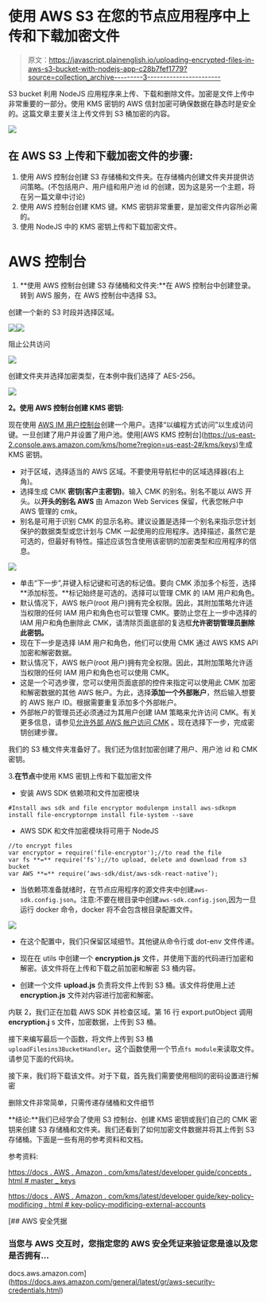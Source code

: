 # 使用 AWS S3 在您的节点应用程序中上传和下载加密文件

> 原文：<https://javascript.plainenglish.io/uploading-encrypted-files-in-aws-s3-bucket-with-nodejs-app-c28b7fef1779?source=collection_archive---------3----------------------->

S3 bucket 利用 NodeJS 应用程序来上传、下载和删除文件。加密是文件上传中非常重要的一部分。使用 KMS 密钥的 AWS 信封加密可确保数据在静态时是安全的。这篇文章主要关注上传文件到 S3 桶加密的内容。

![](img/4a8d25cd47fc846ac08b48c9c4b20ce2.png)

## 在 AWS S3 上传和下载加密文件的步骤:

1.  使用 AWS 控制台创建 S3 存储桶和文件夹。在存储桶内创建文件夹并提供访问策略。(不包括用户、用户组和用户池 id 的创建，因为这是另一个主题，将在另一篇文章中讨论)
2.  使用 AWS 控制台创建 KMS 键。KMS 密钥非常重要，是加密文件内容所必需的。
3.  使用 NodeJS 中的 KMS 密钥上传和下载加密文件。

# AWS 控制台

1.  **使用 AWS 控制台创建 S3 存储桶和文件夹:**在 AWS 控制台中创建登录。转到 AWS 服务，在 AWS 控制台中选择 S3。

创建一个新的 S3 时段并选择区域。

![](img/3c72d5b8d2f75daa4b32940d1354c4e0.png)![](img/46e82710c3eb3e5af04a674b7d1f0c4e.png)

阻止公共访问

![](img/f08758d6f48eed9757eec19b4ea210bf.png)

创建文件夹并选择加密类型，在本例中我们选择了 AES-256。

![](img/0ca36b6fe7ed551a9380eef654f3946e.png)

**2。使用 AWS 控制台创建 KMS 密钥:**

现在使用 [AWS IM 用户控制台](https://console.aws.amazon.com/iam/.)创建一个用户。选择“以编程方式访问”以生成访问键。一旦创建了用户并设置了用户池。使用[AWS KMS 控制台](https://us-east-2.console.aws.amazon.com/kms/home?region=us-east-2#/kms/keys)生成 KMS 密钥。

*   对于区域，选择适当的 AWS 区域。不要使用导航栏中的区域选择器(右上角)。
*   选择生成 CMK **密钥(客户主密钥)**。输入 CMK 的别名。别名不能以 AWS 开头。以**开头的别名 AWS** 由 Amazon Web Services 保留，代表您帐户中 AWS 管理的 cmk。
*   别名是可用于识别 CMK 的显示名称。建议设置是选择一个别名来指示您计划保护的数据类型或您计划与 CMK 一起使用的应用程序。选择描述，虽然它是可选的，但最好有特性。描述应该包含使用该密钥的加密类型和应用程序的信息。

![](img/79dad2e4b8eff72222804b6d72e0f86c.png)

*   单击“下一步”,并键入标记键和可选的标记值。要向 CMK 添加多个标签，选择**添加标签。**标记始终是可选的。选择可以管理 CMK 的 IAM 用户和角色。
*   默认情况下，AWS 帐户(root 用户)拥有完全权限。因此，其附加策略允许适当权限的任何 IAM 用户和角色也可以管理 CMK。要防止您在上一步中选择的 IAM 用户和角色删除此 CMK，请清除页面底部的复选框**允许密钥管理员删除此密钥。**
*   现在下一步是选择 IAM 用户和角色，他们可以使用 CMK 通过 AWS KMS API 加密和解密数据。
*   默认情况下，AWS 帐户(root 用户)拥有完全权限。因此，其附加策略允许适当权限的任何 IAM 用户和角色也可以使用 CMK。
*   这是一个可选步骤，您可以使用页面底部的控件来指定可以使用此 CMK 加密和解密数据的其他 AWS 帐户。为此，选择**添加一个外部账户**，然后输入想要的 AWS 账户 ID。根据需要重复添加多个外部帐户。
*   外部帐户的管理员还必须通过为其用户创建 IAM 策略来允许访问 CMK。有关更多信息，请参见[允许外部 AWS 帐户访问 CMK](https://docs.aws.amazon.com/kms/latest/developerguide/key-policy-modifying.html#key-policy-modifying-external-accounts) 。现在选择下一步，完成密钥创建步骤。

我们的 S3 桶文件夹准备好了。我们还为信封加密创建了用户、用户池 id 和 CMK 密钥。

3.**在节点**中使用 KMS 密钥上传和下载加密文件

*   安装 AWS SDK 依赖项和文件加密模块

```
#Install aws sdk and file encryptor modulenpm install aws-sdknpm install file-encryptornpm install file-system --save
```

*   AWS SDK 和文件加密模块将可用于 NodeJS

```
//to encrypt files
var encryptor = require('file-encryptor');//to read the file
var fs **=** require('fs');//to upload, delete and download from s3 bucket
var AWS **=** require(‘aws-sdk/dist/aws-sdk-react-native’);
```

*   当依赖项准备就绪时，在节点应用程序的源文件夹中创建`aws-sdk.config.json`。注意:不要在根目录中创建`aws-sdk.config.json`,因为一旦运行 docker 命令，docker 将不会包含根目录配置文件。

![](img/078c636a65b75c53c7c1c9a4877c21d3.png)

*   在这个配置中，我们只保留区域细节。其他键从命令行或 dot-env 文件传递。
*   现在在 utils 中创建一个 **encryption.js** 文件，并使用下面的代码进行加密和解密。该文件将在上传和下载之前加密和解密 S3 桶内容。

*   创建一个文件 **upload.js** 负责将文件上传到 S3 桶。该文件将使用上述 **encryption.js** 文件对内容进行加密和解密。

内联 2，我们正在加载 AWS SDK 并检查区域。第 16 行 export.putObject 调用 **encryption.j** s 文件，加密数据，上传到 S3 桶。

接下来编写最后一个函数，将文件上传到 S3 桶`uploadFilesins3BucketHandler`。这个函数使用一个节点`fs module`来读取文件。请参见下面的代码块。

接下来，我们将下载该文件。对于下载，首先我们需要使用相同的密码设置进行解密

删除文件非常简单，只需传递存储桶和文件细节

**结论:**我们已经学会了使用 S3 控制台、创建 KMS 密钥或我们自己的 CMK 密钥来创建 S3 存储桶和文件夹。我们还看到了如何加密文件数据并将其上传到 S3 存储桶。下面是一些有用的参考资料和文档。

参考资料:

[https://docs . AWS . Amazon . com/kms/latest/developer guide/concepts . html # master _ keys](https://docs.aws.amazon.com/kms/latest/developerguide/concepts.html#master_keys)

[https://docs . AWS . Amazon . com/kms/latest/developer guide/key-policy-modificing . html # key-policy-modificing-external-accounts](https://docs.aws.amazon.com/kms/latest/developerguide/key-policy-modifying.html#key-policy-modifying-external-accounts)

 [## AWS 安全凭据

### 当您与 AWS 交互时，您指定您的 AWS 安全凭证来验证您是谁以及您是否拥有…

docs.aws.amazon.com](https://docs.aws.amazon.com/general/latest/gr/aws-security-credentials.html)